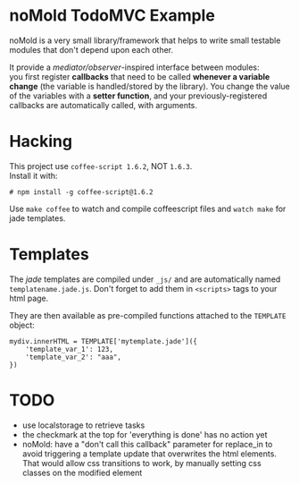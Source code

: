 # noMold TodoMVC Example
noMold is a very small library/framework that helps to write small testable modules that don't depend upon each other.

It provide a *mediator/observer*-inspired interface between modules:  
you first register **callbacks** that need to be called **whenever a variable change** (the variable is handled/stored by the library).
You change the value of the variables with a **setter function**, and your previously-registered callbacks are automatically called, with arguments.


# Hacking
This project use `coffee-script 1.6.2`, NOT `1.6.3`.  
Install it with:

    # npm install -g coffee-script@1.6.2

Use `make coffee` to watch and compile coffeescript files and `watch make` for jade templates.


# Templates
The *jade* templates are compiled under `_js/` and are automatically named `templatename.jade.js`. Don't forget to add them in `<scripts>` tags to your html page.

They are then available as pre-compiled functions attached to the `TEMPLATE` object:

    mydiv.innerHTML = TEMPLATE['mytemplate.jade']({
        'template_var_1': 123,
        'template_var_2': "aaa",
    })


# TODO
- use localstorage to retrieve tasks
- the checkmark at the top for 'everything is done' has no action yet
- noMold: have a "don't call this callback" parameter for replace_in to avoid triggering a template update that overwrites the html elements. That would allow css transitions to work, by manually setting css classes on the modified element
